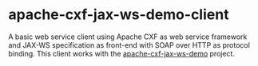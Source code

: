 # apache-cxf-jax-ws-demo-client
A basic web service client using Apache CXF as web service framework and JAX-WS specification as front-end with SOAP over HTTP as protocol binding.
This client works with the [apache-cxf-jax-ws-demo](https://github.com/niclasek/apache-cxf-jax-ws-demo) project.
